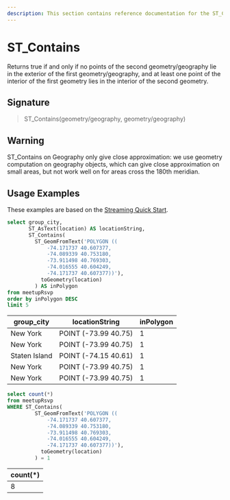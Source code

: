 ```yaml
---
description: This section contains reference documentation for the ST_Contains function.
---
```


# ST\_Contains

Returns true if and only if no points of the second geometry/geography lie in the exterior of the first geometry/geography, and at least one point of the interior of the first geometry lies in the interior of the second geometry.

## Signature

> ST\_Contains(geometry/geography, geometry/geography)

## Warning

ST\_Contains on Geography only give close approximation: we use geometry computation on geography objects, which can give close approximation on small areas, but not work well on for areas cross the 180th meridian.

## Usage Examples

These examples are based on the [Streaming Quick Start](../../basics/getting-started/quick-start.md#streaming).

```sql
select group_city, 
       ST_AsText(location) AS locationString,  
       ST_Contains(
         ST_GeomFromText('POLYGON ((
             -74.171737 40.607377, 
             -74.089339 40.753180, 
             -73.911498 40.769303, 
             -74.016555 40.604249,  
             -74.171737 40.607377))'),
	       toGeometry(location)
	     ) AS inPolygon
from meetupRsvp 
order by inPolygon DESC
limit 5
```

| group\_city   | locationString       | inPolygon |
| ------------- | -------------------- | --------- |
| New York      | POINT (-73.99 40.75) | 1         |
| New York      | POINT (-73.99 40.75) | 1         |
| Staten Island | POINT (-74.15 40.61) | 1         |
| New York      | POINT (-73.99 40.75) | 1         |
| New York      | POINT (-73.99 40.75) | 1         |

```sql
select count(*)
from meetupRsvp
WHERE ST_Contains(
         ST_GeomFromText('POLYGON ((
             -74.171737 40.607377, 
             -74.089339 40.753180, 
             -73.911498 40.769303, 
             -74.016555 40.604249,  
             -74.171737 40.607377))'),
	       toGeometry(location)
	     ) = 1
```

| count(\*) |
| --------- |
| 8         |
